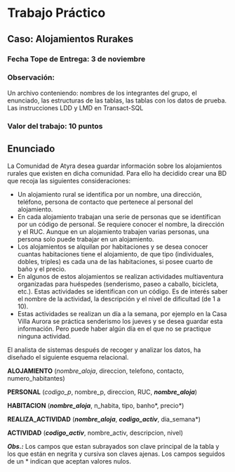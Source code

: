 # Trabajo Práctico

## Caso: Alojamientos Rurakes
### Fecha Tope de Entrega: 3 de noviembre

### Observación:
Un archivo conteniendo: nombres de los integrantes del grupo, el enunciado, las estructuras de las tablas, las tablas con los datos de prueba. Las instrucciones LDD y LMD en Transact-SQL

### Valor del trabajo: 10 puntos

## Enunciado
La Comunidad de Atyra desea guardar información sobre los alojamientos rurales que existen en dicha comunidad. Para ello ha decidido crear una BD que recoja las siguientes consideraciones:
* Un alojamiento rural se identifica por un nombre, una dirección, teléfono, persona de contacto que pertenece al personal del alojamiento.
* En  cada  alojamiento  trabajan  una  serie  de  personas que  se  identifican  por  un  código  de  personal.  Se  requiere conocer el nombre, la dirección y el RUC. Aunque en un alojamiento trabajen varias personas, una persona solo puede trabajar en un alojamiento. 
* Los alojamientos se alquilan por habitaciones y se desea conocer cuantas habitaciones tiene el alojamiento, de que tipo (individuales, dobles, triples) es cada una de las habitaciones, si posee cuarto de baño y el precio.
* En algunos de estos alojamientos se realizan actividades multiaventura organizadas para huéspedes (senderismo, paseo a caballo, bicicleta, etc.). Estas actividades se identifican con un código. Es de interés saber el nombre de la actividad, la descripción y el nivel de dificultad (de 1 a 10).
* Estas actividades se realizan un día a la semana, por ejemplo en la Casa Villa Aurora se práctica senderismo los jueves  y  se  desea  guardar  esta  información.  Pero  puede  haber  algún  día  en  el  que  no  se  practique  ninguna actividad.

El analista de sistemas después de recoger y analizar los datos,  ha diseñado el siguiente esquema relacional. 

**ALOJAMIENTO** (_nombre_aloja_, direccion, telefono, contacto, numero_habitantes)

**PERSONAL** (_codigo_p_, nombre_p, direccion, RUC, **_nombre_aloja_**)

**HABITACION** (**_nombre_aloja_**, n_habita, tipo, banho*, precio*)

**REALIZA_ACTIVIDAD** (**_nombre_aloja_**, **_codigo_activ_**, dia_semana*)

**ACTIVIDAD** (**_codigo_activ_**, nombre_activ, descripcion, nivel)

***Obs.:*** Los campos que estan subrayados son clave principal de la tabla y los que están en negrita y cursiva son claves ajenas. Los campos seguidos de un * indican que aceptan valores nulos.
